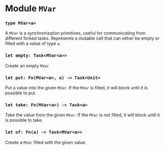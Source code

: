 # Module `MVar`

### `type MVar<a>`

A `MVar` is a synchronization primitives, useful for communicating from different forked tasks. Represents a mutable cell that can either be empty or filled with a value of type `a`.

### `let empty: Task<MVar<a>>`

Create an empty `MVar`

### `let put: Fn(MVar<a>, a) -> Task<Unit>`

Put a value into the given `MVar`. If the `MVar` is filled, it will block until it is possible to put.

### `let take: Fn(MVar<a>) -> Task<a>`

Take the value from the given `MVar`. If the `MVar` is not filled, it will block until it is possible to take.

### `let of: Fn(a) -> Task<MVar<a>>`

Create a `MVar` filled with the given value.
